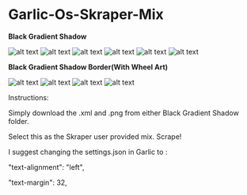 # Garlic-Os-Skraper-Mix
**Black Gradient Shadow**




![alt text](https://github.com/timault/Garlic-Os-Skraper-/blob/main/Screenshots/GarlicOS_001.png?raw=true)
![alt text](https://github.com/timault/Garlic-Os-Skraper-/blob/main/Screenshots/GarlicOS_002.png?raw=true)
![alt text](https://github.com/timault/Garlic-Os-Skraper-/blob/main/Screenshots/GarlicOS_003.png?raw=true)
![alt text](https://github.com/timault/Garlic-Os-Skraper-/blob/main/Screenshots/GarlicOS_004.png?raw=true)
![alt text](https://github.com/timault/Garlic-Os-Skraper-/blob/main/Screenshots/GarlicOS_005.png?raw=true)
![alt text](https://github.com/timault/Garlic-Os-Skraper-/blob/main/Screenshots/GarlicOS_006.png?raw=true)


**Black Gradient Shadow Border(With Wheel Art)**




![alt text](https://github.com/timault/Garlic-Os-Skraper-/blob/main/Screenshots/GarlicOS_007.png?raw=true)
![alt text](https://github.com/timault/Garlic-Os-Skraper-/blob/main/Screenshots/GarlicOS_008.png?raw=true)
![alt text](https://github.com/timault/Garlic-Os-Skraper-/blob/main/Screenshots/GarlicOS_009.png?raw=true)
![alt text](https://github.com/timault/Garlic-Os-Skraper-/blob/main/Screenshots/GarlicOS_010.png?raw=true)


Instructions: 

Simply download the .xml and .png from either Black Gradient Shadow folder.

Select this as the Skraper user provided mix.
Scrape!


I suggest changing the settings.json in Garlic to :

"text-alignment": "left",

"text-margin": 32,
